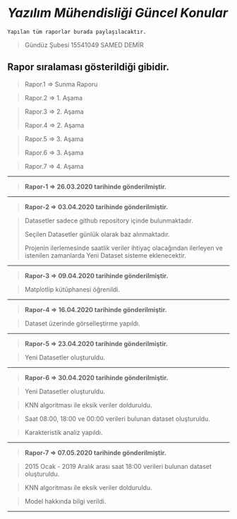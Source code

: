 # *Yazılım Mühendisliği Güncel Konular*

    Yapılan tüm raporlar burada paylaşılacaktır.
    
    
> Gündüz Şubesi
15541049 SAMED DEMİR
    
## Rapor sıralaması gösterildiği gibidir.

> Rapor.1 => Sunma Raporu

> Rapor.2 => 1. Aşama

> Rapor.3 => 2. Aşama
>
> Rapor.4 => 2. Aşama

> Rapor.5 => 3. Aşama
>
> Rapor.6 => 3. Aşama

> Rapor.7 => 4. Aşama

--------------------------------------------------------------
> **Rapor-1 => **26.03.2020** tarihinde gönderilmiştir.**
--------------------------------------------------------------
> **Rapor-2 => **03.04.2020** tarihinde gönderilmiştir.**

> Datasetler sadece github repository içinde bulunmaktadır.
> 
> Seçilen Datasetler günlük olarak baz alınmaktadır.
> 
> Projenin ilerlemesinde saatlik veriler ihtiyaç olacağından ilerleyen ve istenilen zamanlarda Yeni Dataset sisteme eklenecektir.
--------------------------------------------------------------
> **Rapor-3 => **09.04.2020** tarihinde gönderilmiştir.**

> Matplotlip kütüphanesi öğrenildi.
--------------------------------------------------------------
> **Rapor-4 => **16.04.2020** tarihinde gönderilmiştir.**

> Dataset üzerinde görselleştirme yapıldı.
--------------------------------------------------------------
> **Rapor-5 => **23.04.2020** tarihinde gönderilmiştir.**

> Yeni Datasetler oluşturuldu.
--------------------------------------------------------------
> **Rapor-6 => **30.04.2020** tarihinde gönderilmiştir.**

> Yeni Datasetler oluşturuldu.

> KNN algoritması ile eksik veriler dolduruldu.

> Saat 08:00, 18:00 ve 00:00 verileri bulunan dataset oluşturuldu.

> Karakteristik analiz yapıldı.
--------------------------------------------------------------
> **Rapor-7 => **07.05.2020** tarihinde gönderilmiştir.**

> 2015 Ocak - 2019 Aralık arası saat 18:00 verileri bulunan dataset oluşturuldu.

> KNN algoritması ile eksik veriler dolduruldu.

> Model hakkında bilgi verildi.
--------------------------------------------------------------
